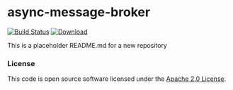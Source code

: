 
# async-message-broker

[![Build Status](https://travis-ci.org/hmrc/async-message-broker.svg?branch=master)](https://travis-ci.org/hmrc/async-message-broker) [ ![Download](https://api.bintray.com/packages/hmrc/releases/async-message-broker/images/download.svg) ](https://bintray.com/hmrc/releases/async-message-broker/_latestVersion)

This is a placeholder README.md for a new repository

### License

This code is open source software licensed under the [Apache 2.0 License]("http://www.apache.org/licenses/LICENSE-2.0.html").
    